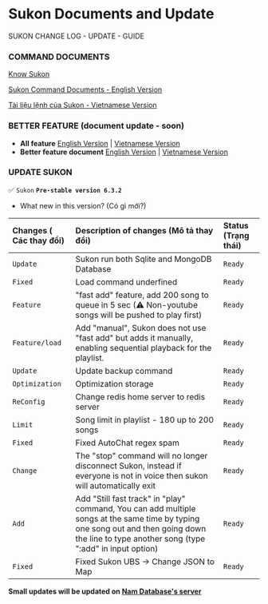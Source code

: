 # Sukon Documents and Update

SUKON CHANGE LOG - UPDATE - GUIDE

### COMMAND DOCUMENTS

[Know Sukon](https://namab.click/#about)

[Sukon Command Documents - English Version](https://github.com/Fubuki-World0510/sukon-change-log/blob/sukon-5.5.0-beta/command-document-en.md)

[Tài liệu lệnh của Sukon - Vietnamese Version](https://github.com/Fubuki-World0510/sukon-change-log/blob/sukon-5.5.0-beta/command-document-vi.md)

### BETTER FEATURE (document update - soon)

- **All feature**
  [English Version]() |
  [Vietnamese Version]()
- **Better feature document**
  [English Version]() |
  [Vietnamese Version]()

### UPDATE SUKON

✅ `Sukon` **`Pre-stable version 6.3.2`**

- What new in this version? (Có gì mới?)

| Changes ( Các thay đổi) | Description of changes (Mô tả thay đổi)                                                                                                                                                      | Status (Trạng thái) |
| :---------------------- | :------------------------------------------------------------------------------------------------------------------------------------------------------------------------------------------- | :------------------ |
| `Update`                | Sukon run both Sqlite and MongoDB Database                                                                                                                                                   | `Ready`             |
| `Fixed`                 | Load command underfined                                                                                                                                                                      | `Ready`             |
| `Feature`               | "fast add" feature, add 200 song to queue in 5 sec (⚠ Non-youtube songs will be pushed to play first)                                                                                        | `Ready`             |
| `Feature/load`          | Add "manual", Sukon does not use "fast add" but adds it manually, enabling sequential playback for the playlist.                                                                             | `Ready`             |
| `Update`                | Update backup command                                                                                                                                                                        | `Ready`             |
| `Optimization`          | Optimization storage                                                                                                                                                                         | `Ready`             |
| `ReConfig`              | Change redis home server to redis server                                                                                                                                                     | `Ready`             |
| `Limit`                 | Song limit in playlist - 180 up to 200 songs                                                                                                                                                 | `Ready`             |
| `Fixed`                 | Fixed AutoChat regex spam                                                                                                                                                                    | `Ready`             |
| `Change`                | The "stop" command will no longer disconnect Sukon, instead if everyone is not in voice then sukon will automatically exit                                                                   | `Ready`             |
| `Add`                   | Add "Still fast track" in "play" command, You can add multiple songs at the same time by typing one song out and then going down the line to type another song (type ":add" in input option) | `Ready`             |
| `Fixed`                 | Fixed Sukon UBS -> Change JSON to Map                                                                                                                                                                    | `Ready`             |

**Small updates will be updated on [Nam Database's server](https://discord.gg/4avukvUBFM)**
